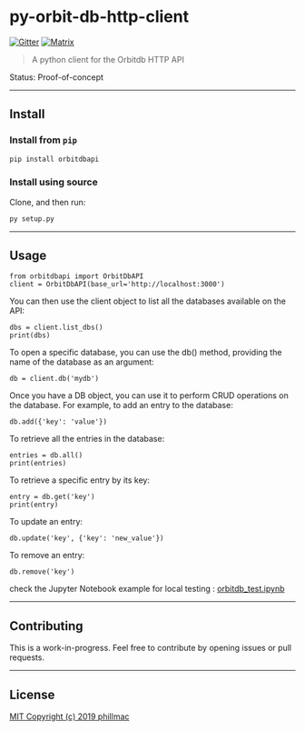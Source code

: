 # py-orbit-db-http-client

[![Gitter](https://img.shields.io/gitter/room/nwjs/nw.js.svg)](https://gitter.im/orbitdb/Lobby) [![Matrix](https://img.shields.io/badge/matrix-%23orbitdb%3Apermaweb.io-blue.svg)](https://riot.permaweb.io/#/room/#orbitdb:permaweb.io)

> A python client for the Orbitdb HTTP API

Status: Proof-of-concept

------------------------------
## Install

### Install from `pip`
```sh
pip install orbitdbapi
```

### Install using source
Clone, and then run:
```sh
py setup.py
```
-----------------------------
## Usage
> 
```
from orbitdbapi import OrbitDbAPI
client = OrbitDbAPI(base_url='http://localhost:3000')
```
You can then use the client object to list all the databases available on the API:
```
dbs = client.list_dbs()
print(dbs)
```
To open a specific database, you can use the db() method, providing the name of the database as an argument:
```
db = client.db('mydb')
```
Once you have a DB object, you can use it to perform CRUD operations on the database. For example, to add an entry to the database:
```
db.add({'key': 'value'})
```
To retrieve all the entries in the database:
```
entries = db.all()
print(entries)
```
To retrieve a specific entry by its key:
```
entry = db.get('key')
print(entry)
```
To update an entry:
```
db.update('key', {'key': 'new_value'})
```
To remove an entry:
```
db.remove('key')
```

check the Jupyter Notebook example for local testing : [orbitdb_test.ipynb](./example/orbitdb_test.ipynb)

-----------------------

## Contributing

This is a work-in-progress. Feel free to contribute by opening issues or pull requests.

--------------------------

## License

[MIT Copyright (c) 2019 phillmac](LICENSE)

